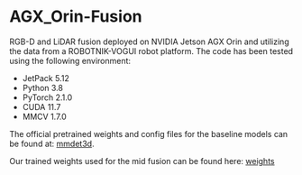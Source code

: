 # AGX_Orin-Fusion
RGB-D and LiDAR fusion deployed on NVIDIA Jetson AGX Orin and utilizing the data from a ROBOTNIK-VOGUI robot platform.
The code has been tested using the following environment:
- JetPack 5.12
- Python 3.8
- PyTorch 2.1.0
- CUDA 11.7
- MMCV 1.7.0

The official pretrained weights and config files for the baseline models can be found at: [mmdet3d](https://github.com/open-mmlab/mmdetection3d).

Our trained weights used for the mid fusion can be found here: [weights](https://drive.google.com/drive/folders/1jRB-KSJ0AMDmxnrNR4nubV6aQ3nwdZrb?usp=sharing)
